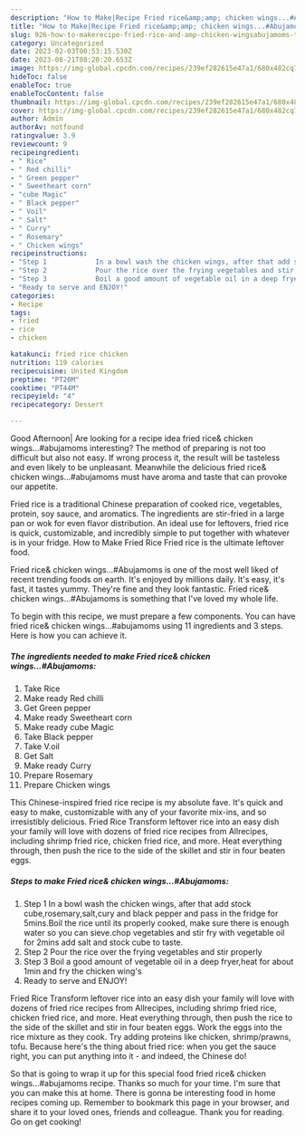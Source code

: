 ```yaml
---
description: "How to Make|Recipe Fried rice&amp;amp; chicken wings...#Abujamoms {That is Delicious"
title: "How to Make|Recipe Fried rice&amp;amp; chicken wings...#Abujamoms {That is Delicious"
slug: 926-how-to-makerecipe-fried-rice-and-amp-chicken-wingsabujamoms-that-is-delicious
category: Uncategorized
date: 2023-02-03T00:53:15.530Z
date: 2023-08-21T08:20:20.653Z
image: https://img-global.cpcdn.com/recipes/239ef282615e47a1/680x482cq70/fried-rice-chicken-wingsabujamoms-recipe-main-photo.jpg
hideToc: false
enableToc: true
enableTocContent: false
thumbnail: https://img-global.cpcdn.com/recipes/239ef282615e47a1/680x482cq70/fried-rice-chicken-wingsabujamoms-recipe-main-photo.jpg
cover: https://img-global.cpcdn.com/recipes/239ef282615e47a1/680x482cq70/fried-rice-chicken-wingsabujamoms-recipe-main-photo.jpg
author: Admin
authorAv: notfound
ratingvalue: 3.9
reviewcount: 9
recipeingredient:
- " Rice"
- " Red chilli"
- " Green pepper"
- " Sweetheart corn"
- "cube Magic"
- " Black pepper"
- " Voil"
- " Salt"
- " Curry"
- " Rosemary"
- " Chicken wings"
recipeinstructions:
- "Step 1            In a bowl wash the chicken wings, after that add stock cube,rosemary,salt,cury and black pepper and pass in the fridge for 5mins.Boil the rice until its properly cooked, make sure there is enough water so you can sieve.chop vegetables and stir fry with vegetable oil for 2mins add salt and stock cube to taste."
- "Step 2            Pour the rice over the frying vegetables and stir properly"
- "Step 3            Boil a good amount of vegetable oil in a deep fryer,heat for about 1min and fry the chicken wing&#39;s"
- "Ready to serve and ENJOY!"
categories:
- Recipe
tags:
- fried
- rice
- chicken

katakunci: fried rice chicken 
nutrition: 119 calories
recipecuisine: United Kingdom
preptime: "PT20M"
cooktime: "PT44M"
recipeyield: "4"
recipecategory: Dessert

---
```



Good Afternoon| Are looking for a recipe idea fried rice&amp; chicken wings...#abujamoms interesting? The method of preparing is not too difficult but also not easy. If wrong process it, the result will be tasteless and even likely to be unpleasant. Meanwhile the delicious fried rice&amp; chicken wings...#abujamoms must have aroma and taste that can provoke our appetite.





Fried rice is a traditional Chinese preparation of cooked rice, vegetables, protein, soy sauce, and aromatics. The ingredients are stir-fried in a large pan or wok for even flavor distribution. An ideal use for leftovers, fried rice is quick, customizable, and incredibly simple to put together with whatever is in your fridge. How to Make Fried Rice Fried rice is the ultimate leftover food.

Fried rice&amp; chicken wings...#Abujamoms is one of the most well liked of recent trending foods on earth. It's enjoyed by millions daily. It's easy, it's fast, it tastes yummy. They're fine and they look fantastic. Fried rice&amp; chicken wings...#Abujamoms is something that I've loved my whole life.


To begin with this recipe, we must prepare a few components. You can have fried rice&amp; chicken wings...#abujamoms using 11 ingredients and 3 steps. Here is how you can achieve it.

<!--inarticleads1-->

##### The ingredients needed to make Fried rice&amp; chicken wings...#Abujamoms:

1. Take  Rice
1. Make ready  Red chilli
1. Get  Green pepper
1. Make ready  Sweetheart corn
1. Make ready cube Magic
1. Take  Black pepper
1. Take  V.oil
1. Get  Salt
1. Make ready  Curry
1. Prepare  Rosemary
1. Prepare  Chicken wings


This Chinese-inspired fried rice recipe is my absolute fave. It&#39;s quick and easy to make, customizable with any of your favorite mix-ins, and so irresistibly delicious. Fried Rice Transform leftover rice into an easy dish your family will love with dozens of fried rice recipes from Allrecipes, including shrimp fried rice, chicken fried rice, and more. Heat everything through, then push the rice to the side of the skillet and stir in four beaten eggs. 

<!--inarticleads2-->

##### Steps to make Fried rice&amp; chicken wings...#Abujamoms:

1. Step 1            In a bowl wash the chicken wings, after that add stock cube,rosemary,salt,cury and black pepper and pass in the fridge for 5mins.Boil the rice until its properly cooked, make sure there is enough water so you can sieve.chop vegetables and stir fry with vegetable oil for 2mins add salt and stock cube to taste.
1. Step 2            Pour the rice over the frying vegetables and stir properly
1. Step 3            Boil a good amount of vegetable oil in a deep fryer,heat for about 1min and fry the chicken wing&#39;s
1. Ready to serve and ENJOY!

Fried Rice Transform leftover rice into an easy dish your family will love with dozens of fried rice recipes from Allrecipes, including shrimp fried rice, chicken fried rice, and more. Heat everything through, then push the rice to the side of the skillet and stir in four beaten eggs. Work the eggs into the rice mixture as they cook. Try adding proteins like chicken, shrimp/prawns, tofu. Because here&#39;s the thing about fried rice: when you get the sauce right, you can put anything into it - and indeed, the Chinese do! 

So that is going to wrap it up for this special food fried rice&amp; chicken wings...#abujamoms recipe. Thanks so much for your time. I'm sure that you can make this at home. There is gonna be interesting food in home recipes coming up. Remember to bookmark this page in your browser, and share it to your loved ones, friends and colleague. Thank you for reading. Go on get cooking!
